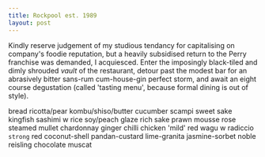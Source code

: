 ```yaml
---
title: Rockpool est. 1989
layout: post
---
```


Kindly reserve judgement of my studious tendancy for capitalising on company's foodie reputation, but a heavily subsidised return to the Perry franchise was demanded, I acquiesced.
Enter the imposingly black-tiled and dimly shrouded _vault_ of the restaurant, detour past the modest bar for an abrasively bitter sans-rum cum-house-gin perfect storm, and await an eight course degustation (called 'tasting menu', because formal dining is out of style).

bread ricotta/pear kombu/shiso/butter
cucumber scampi
    sweet sake
kingfish sashimi w rice soy/peach glaze
    rich sake
prawn mousse
    rose
steamed mullet
    chardonnay
ginger chilli chicken
    'mild' red
wagu w radiccio
    `strong` red
coconut-shell pandan-custard lime-granita jasmine-sorbet
    noble reisling
chocolate
    muscat


